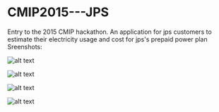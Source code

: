 # CMIP2015---JPS

Entry to the 2015 CMIP hackathon. An application for jps customers to estimate their electricity usage and cost for jps's prepaid power plan
Sreenshots:

![alt text](http://i.imgur.com/7UEWVdW.png?1)

![alt text](http://i.imgur.com/KZaU1pp.png?1)

![alt text](http://i.imgur.com/3laSRcP.png?1)

![alt text](http://i.imgur.com/tAeNTnm.png?1)
